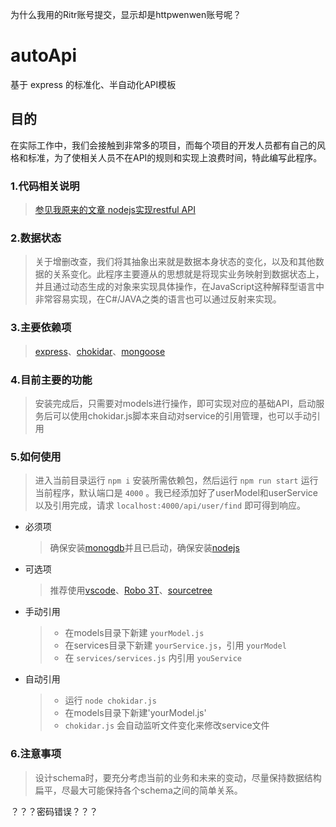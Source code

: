 为什么我用的Ritr账号提交，显示却是httpwenwen账号呢？
# autoApi
基于 express 的标准化、半自动化API模板
## 目的
在实际工作中，我们会接触到非常多的项目，而每个项目的开发人员都有自己的风格和标准，为了使相关人员不在API的规则和实现上浪费时间，特此编写此程序。

### 1.代码相关说明
>[参见我原来的文章 nodejs实现restful API][1]
### 2.数据状态
>关于增删改查，我们将其抽象出来就是数据本身状态的变化，以及和其他数据的关系变化。此程序主要遵从的思想就是将现实业务映射到数据状态上，并且通过动态生成的对象来实现具体操作，在JavaScript这种解释型语言中非常容易实现，在C#/JAVA之类的语言也可以通过反射来实现。
### 3.主要依赖项
>[express][2]、[chokidar][3]、[mongoose][4]
### 4.目前主要的功能
>安装完成后，只需要对models进行操作，即可实现对应的基础API，启动服务后可以使用chokidar.js脚本来自动对service的引用管理，也可以手动引用
### 5.如何使用
> 进入当前目录运行 `npm i` 安装所需依赖包，然后运行 `npm run start` 运行当前程序，默认端口是 `4000` 。我已经添加好了userModel和userService以及引用完成，请求 `localhost:4000/api/user/find` 即可得到响应。

- 必须项
  >确保安装[monogdb][5]并且已启动，确保安装[nodejs][6]

- 可选项
  >推荐使用[vscode][7]、[Robo 3T][8]、[sourcetree][9]

- 手动引用
  >- 在models目录下新建 `yourModel.js`
  >- 在services目录下新建 `yourService.js`，引用 `yourModel`
  >- 在 `services/services.js` 内引用 `youService`

- 自动引用
  >- 运行 `node chokidar.js`
  >- 在models目录下新建'yourModel.js'
  >- `chokidar.js` 会自动监听文件变化来修改service文件
### 6.注意事项
>设计schema时，要充分考虑当前的业务和未来的变动，尽量保持数据结构扁平，尽最大可能保持各个schema之间的简单关系。

？？？密码错误？？？


  [1]: https://segmentfault.com/a/1190000010433698
  [2]: https://www.npmjs.com/package/express
  [3]: https://www.npmjs.com/package/chokidar
  [4]: http://mongoosejs.com/
  [5]: https://www.mongodb.com/
  [6]: http://nodejs.cn/
  [7]: https://code.visualstudio.com/
  [8]: https://robomongo.org/
  [9]: https://www.sourcetreeapp.com/